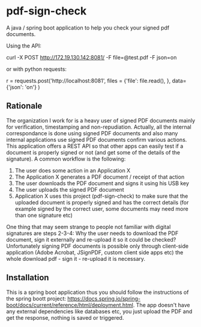 # pdf-sign-check
A java / spring boot application to help you check your signed pdf documents.

Using the API:

curl -X POST http://172.19.130.142:8081/ -F file=@test.pdf -F json=on

or with python requests:

r =  requests.post('http://localhost:8081', files = {'file': file.read(), }, data={'json': 'on'} )

## Rationale

The organization I work for is a heavy user of signed PDF documents mainly for verification, timestamping and non-repudiation. Actually, all the internal correspondance is done using signed PDF documents and also many internal applications use signed PDF documents confirm various actions. This application offers a REST API so that other apps can easily test if a document is properly signed or not (and get some of the details of the signature). A common workflow is the following:

1. The user does some action in an Application X
1. The Application X generates a PDF document / receipt of that action
1. The user downloads the PDF document and signs it using his USB key
1. The user uploads the signed PDF document
1. Application X uses this project (pdf-sign-check) to make sure that the uploaded document is properly signed and has the correct details (for example signed by the correct user, some documents may need more than one signature etc)

One thing that may seem strange to people not familiar with digital signatures are steps 2-3-4: Why the user needs  to download the PDF document, sign it externally and re-upload it so it could be checked? Unfortunately signing PDF documents is possible only through client-side application (Adobe Acrobat, JSignPDF, custom client side apps etc) the whole download pdf - sign it - re-upload it is necessary.

## Installation

This is a spring boot application thus you should follow the instructions of the spring boott project: https://docs.spring.io/spring-boot/docs/current/reference/html/deployment.html. The app doesn't have any external dependencies like databases etc, you just upload the PDF and get the response, nothing is saved or triggered.
